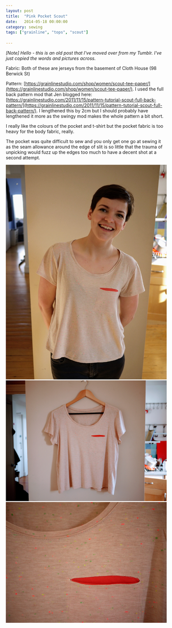 ```yaml
---
layout: post
title:  "Pink Pocket Scout"
date:   2014-05-18 00:00:00
category: sewing
tags: ["grainline", "tops", "scout"]

---
```

_[Note] Hello - this is an old post that I've moved over from my Tumblr. I've just copied the words and pictures across._

Fabric: Both of these are jerseys from the basement of Cloth House (98 Berwick St)

Pattern: [https://grainlinestudio.com/shop/women/scout-tee-paper/](https://grainlinestudio.com/shop/women/scout-tee-paper/). I used the full back pattern mod that Jen blogged here: [https://grainlinestudio.com/2011/11/15/pattern-tutorial-scout-full-back-pattern/](https://grainlinestudio.com/2011/11/15/pattern-tutorial-scout-full-back-pattern/). I lengthened this by 2cm but I should probably have lengthened it more as the swingy mod makes the whole pattern a bit short.

I really like the colours of the pocket and t-shirt but the pocket fabric is too heavy for the body fabric, really.

The pocket was quite difficult to sew and you only get one go at sewing it as the seam allowance around the edge of  slit is so little that the trauma of unpicking would fuzz up the edges too much to have a decent shot at a second attempt.

![Pink Swingy Scout](/assets/img/sewing/pink-t.1.jpg)
![Pink Swingy Scout](/assets/img/sewing/pink-t.2.jpg)
![Pink Swingy Scout](/assets/img/sewing/pink-t.3.jpg)
